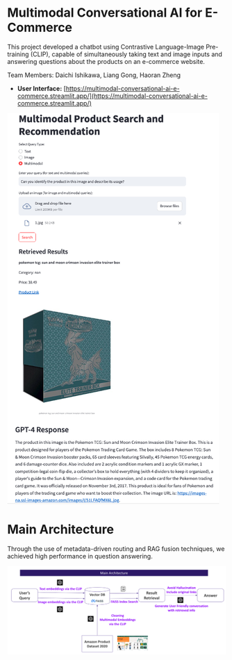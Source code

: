# Multimodal Conversational AI for E-Commerce

This project developed a chatbot using Contrastive Language-Image Pre-training (CLIP), capable of simultaneously taking text and image inputs and answering questions about the products on an e-commerce website.

Team Members: Daichi Ishikawa, Liang Gong, Haoran Zheng

- **User Interface:** [https://multimodal-conversational-ai-e-commerce.streamlit.app/](https://multimodal-conversational-ai-e-commerce.streamlit.app/)

![UI](images/ui_sample.png)

# Main Architecture

Through the use of metadata-driven routing and RAG fusion techniques, we achieved high performance in question answering.

![main_architecture](images/main_architecture.png)
